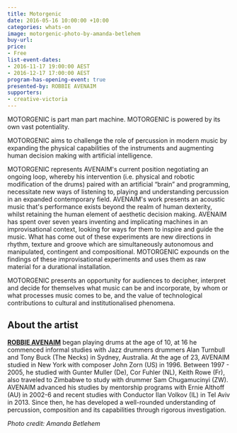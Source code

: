 ```yaml
---
title: Motorgenic
date: 2016-05-16 10:00:00 +10:00
categories: whats-on
image: motorgenic-photo-by-amanda-betlehem
buy-url:
price:
- Free
list-event-dates:
- 2016-11-17 19:00:00 AEST
- 2016-12-17 17:00:00 AEST
program-has-opening-event: true
presented-by: ROBBIE AVENAIM
supporters:
- creative-victoria
---
```


<!-- PRESENTED BY ROBBIE AVENAIM
OPENING NIGHT: THURS 17 NOVEMBER, 7PM
INSTALLATION RUNS: 17 NOV – 17 DEC -->

<!-- https://thesubstation.org.au/show/motorgenic/ -->

MOTORGENIC is part man part machine. MOTORGENIC is powered by its own vast potentiality.

MOTORGENIC aims to challenge the role of percussion in modern music by expanding the physical capabilities of the instruments and augmenting human decision making with artificial intelligence.

MOTORGENIC represents AVENAIM's current position negotiating an ongoing loop, whereby his intervention (i.e. physical and robotic modification of the drums) paired with an artificial “brain” and programming, necessitate new ways of listening to, playing and understanding percussion in an expanded contemporary field. AVENAIM's work presents an acoustic music that's performance exists beyond the realm of human dexterity, whilst retaining the human element of aesthetic decision making. AVENAIM has spent over seven years inventing and implicating machines in an improvisational context, looking for ways for them to inspire and guide the music. What has come out of these experiments are new directions in rhythm, texture and groove which are simultaneously autonomous and manipulated, contingent and compositional. MOTORGENIC expounds on the findings of these improvisational experiments and uses them as raw material for a durational installation.

MOTORGENIC presents an opportunity for audiences to decipher, interpret and decide for themselves what music can be and incorporate, by whom or what processes music comes to be, and the value of technological contributions to cultural and institutionalised phenomena.

## About the artist

[**ROBBIE AVENAIM**](http://www.robbieavenaim.com) began playing drums at the age of 10, at 16 he commenced informal studies with Jazz drummers drummers Alan Turnbull and Tony Buck (The Necks) in Sydney, Australia. At the age of 23, AVENAIM studied in New York with composer John Zorn (US) in 1996.  Between 1997 - 2005, he studied with Gunter Muller (De), Cor Fuhler (NL), Keith Rowe (Fr), also traveled to Zimbabwe to study with drummer Sam Chugamucinyi (ZW). AVENAIM advanced his studies by mentorship programs with Ernie Althoff (AU) in 2002-6 and recent studies with Conductor Ilan Volkov (IL) in Tel Aviv in 2013. Since then, he has developed a well-rounded understanding of percussion, composition and its capabilities through rigorous investigation.

_Photo credit: Amanda Betlehem_
